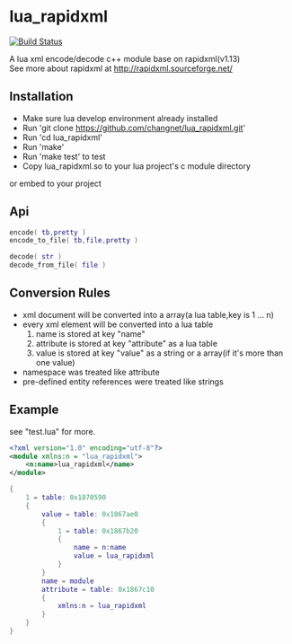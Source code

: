 # lua_rapidxml

[![Build Status](https://travis-ci.org/changnet/lua_rapidxml.svg?branch=master)](https://travis-ci.org/changnet/lua_rapidxml)

A lua xml encode/decode c++ module base on rapidxml(v1.13)  
See more about rapidxml at http://rapidxml.sourceforge.net/

Installation
------------

 * Make sure lua develop environment already installed
 * Run 'git clone https://github.com/changnet/lua_rapidxml.git'
 * Run 'cd lua_rapidxml'
 * Run 'make'
 * Run 'make test' to test
 * Copy lua_rapidxml.so to your lua project's c module directory

or embed to your project

Api
-----

```lua
encode( tb,pretty )
encode_to_file( tb,file,pretty )

decode( str )
decode_from_file( file )
```

Conversion Rules
----------------
 * xml document will be converted into a array(a lua table,key is 1 ... n)
 * every xml element will be converted into a lua table
   1. name is stored at key "name"
   2. attribute is stored at key "attribute" as a lua table
   3. value is stored at key "value" as a string or a array(if it's more than one value)
 * namespace was treated like attribute
 * pre-defined entity references were treated like strings

Example
--------
see "test.lua" for more.  

```xml
<?xml version="1.0" encoding="utf-8"?>
<module xmlns:n = "lua_rapidxml">
    <n:name>lua_rapidxml</name>
</module>
```

```lua
{
    1 = table: 0x1870590
    {
        value = table: 0x1867ae0
        {
            1 = table: 0x1867b20
            {
                name = n:name
                value = lua_rapidxml
            }
        }
        name = module
        attribute = table: 0x1867c10
        {
            xmlns:n = lua_rapidxml
        }
    }
}
```
